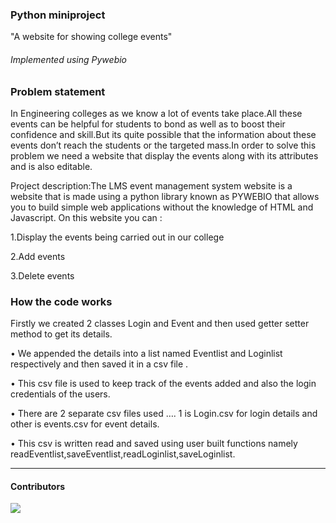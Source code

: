 ### Python miniproject

"A website for showing college events"

###### Implemented using Pywebio

### Problem statement

In Engineering colleges as we know a lot of events take place.All these events can be helpful for students to bond
as well as to boost their confidence and skill.But its quite possible that the information about these events don’t
reach the students or the targeted mass.In order to solve this problem we need a website that display the events
along with its attributes and is also editable.

Project description:The LMS event management system website is a website that is made using a python library
known as PYWEBIO that allows you to build simple web applications without the knowledge of HTML and Javascript. On this website you can :

1.Display the events being carried out in our college

2.Add events

3.Delete events


### How the code works

Firstly we created 2 classes Login and Event and then used getter setter method to get its details.

• We appended the details into a list named Eventlist and Loginlist respectively and then saved it in a csv file .

• This csv file is used to keep track of the events added and also the login credentials of the users.

• There are 2 separate csv files used …. 1 is Login.csv for login details and other is events.csv for event details.

• This csv is written read and saved using user built functions namely readEventlist,saveEventlist,readLoginlist,saveLoginlist.



______

#### Contributors

<a href="https://github.com/Aatmaj-Zephyr/LMS-for-Events/graphs/contributors">
  <img src="https://contrib.rocks/image?repo=Aatmaj-Zephyr/LMS-for-Events" />
</a>

